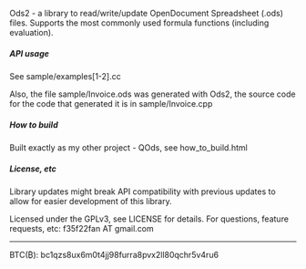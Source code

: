 Ods2 - a library to read/write/update OpenDocument Spreadsheet (.ods) files.
Supports the most commonly used formula functions (including evaluation).

##### API usage
See sample/examples[1-2].cc

Also, the file sample/Invoice.ods was generated with Ods2, the source code
for the code that generated it is in sample/Invoice.cpp

##### How to build
Built exactly as my other project - QOds, see how_to_build.html

##### License, etc
Library updates might break API compatibility with previous updates to allow
for easier development of this library.

Licensed under the GPLv3, see LICENSE for details.
For questions, feature requests, etc: f35f22fan AT gmail.com

---
BTC(₿): bc1qzs8ux6m0t4jj98furra8pvx2ll80qchr5v4ru6
